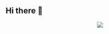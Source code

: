 ## Hi there 👋

<div align="center">
  <img src="https://github.com/greenmilk1531/weniv_blog/blob/main/hello!!.png" />
</div>


<!--
**greenmilk1531/greenmilk1531** is a ✨ _special_ ✨ repository because its `README.md` (this file) appears on your GitHub profile.

Here are some ideas to get you started:

- 🔭 I’m currently working on ...
- 🌱 I’m currently learning ...
- 👯 I’m looking to collaborate on ...
- 🤔 I’m looking for help with ...
- 💬 Ask me about ...
- 📫 How to reach me: ...
- 😄 Pronouns: ...
- ⚡ Fun fact: ...
-->
